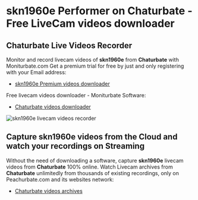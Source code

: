 # skn1960e Performer on Chaturbate - Free LiveCam videos downloader

## Chaturbate Live Videos Recorder

Monitor and record livecam videos of **skn1960e** from **Chaturbate** with Moniturbate.com
Get a premium trial for free by just and only registering with your Email address:
* [skn1960e Premium videos downloader](https://moniturbate.com/request-demo-licence-key.html)

Free livecam videos downloader - Moniturbate Software:
* [Chaturbate videos downloader](https://moniturbate.com/moniturbate-download-software.html)

![skn1960e livecam videos recorder](https://peachurnet.com/templates/moniturbate-software.png)


## Capture skn1960e videos from the Cloud and watch your recordings on Streaming

Without the need of downloading a software, capture **skn1960e** livecam videos from **Chaturbate** 100% online.
Watch Livecam archives from **Chaturbate** unlimitedly from thousands of existing recordings, only on Peachurbate.com and its websites network:
* [Chaturbate videos archives](https://peachurnet.com/)